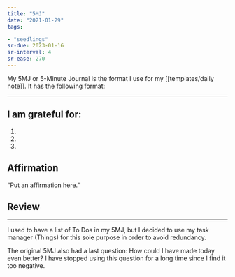 ```yaml
---
title: "5MJ"
date: "2021-01-29"
tags:

- "seedlings"
sr-due: 2023-01-16
sr-interval: 4
sr-ease: 270
---
```


My 5MJ or 5-Minute Journal is the format I use for my [[templates/daily note]]. It has the following format:

---

## I am grateful for:
1. 
2. 
3. 

## Affirmation

“Put an affirmation here."

## Review

---

I used to have a list of To Dos in my 5MJ, but I decided to use my task manager (Things) for this sole purpose in order to avoid redundancy.

The original 5MJ also had a last question: How could I have made today even better? I have stopped using this question for a long time since I find it too negative.

